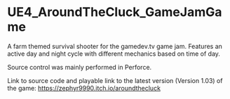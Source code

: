# UE4_AroundTheCluck_GameJamGame
A farm themed survival shooter for the gamedev.tv game jam. Features an active day and night cycle with different mechanics based on time of day.

Source control was mainly performed in Perforce.

Link to source code and playable link to the latest version (Version 1.03) of the game: https://zephyr9990.itch.io/aroundthecluck
